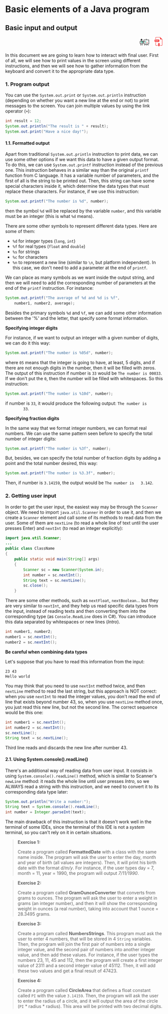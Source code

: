 # Basic elements of a Java program

## Basic input and output

<div style="text-align: right">
<a target="_blank" href="slides/01d.html"><img src="../../img/diapositivas.png" width="32" /></a>&nbsp;&nbsp;
<a target="_blank" href="01d.pdf"><img src="../../img/pdf.png" width="32" /></a>
</div>

In this document we are going to learn how to interact with final user. First of all, we will see how to print values in the screen using different instructions, and then we will see how to gather information from the keyboard and convert it to the appropriate data type.

### 1. Program output

You can use the `System.out.print` or `System.out.println` instruction (depending on whether you want a new line at the end or not) to print messages to the screen. You can join multiple values by using the link operator (`+`):

```Java
int result = 12;
System.out.println("The result is " + result);
System.out.print("Have a nice day!");
```

#### 1.1. Formatted output

Apart from traditional `System.out.println` instruction to print data, we can use some other options if we want this data to have a given output format. To do this, we can use `System.out.printf` instruction instead of the previous one. This instruction behaves in a similar way than the original `printf` function from C language. It has a variable number of parameters, and the first of all is the string to be printed out. Then, this string can have some special characters inside it, which determine the data types that must replace these characters. For instance, if we use this instruction:

```Java
System.out.printf("The number is %d", number);
```

then the symbol `%d` will be replaced by the variable `number`, and this variable must be an integer (this is what `%d` means).

There are some other symbols to represent different data types. Here are some of them:

* `%d` for integer types (`long`, `int`)
* `%f` for real types (`float` and `double`)
* `%s` for strings
* `%c` for characters
* `%n` to represent a new line (similar to `\n`, but platform independent). In this case, we don't need to add a parameter at the end of `printf`.

We can place as many symbols as we want inside the output string, and then we will need to add the corresponding number of parameters at the end of the `printf` instruction. For instance:

```Java
System.out.printf("The average of %d and %d is %f", 
    number1, number2, average);
```

Besides the primary symbols `%d` and `%f`, we can add some other information between the '%' and the letter, that specify some format information. 

**Specifying integer digits**

For instance, if we want to output an integer with a given number of digits, we can do it this way:

```Java
System.out.printf("The number is %05d", number);
```

where `05` means that the integer is going to have, at least, 5 digits, and if there are not enough digits in the number, then it will be filled with zeros. The output of this instruction if number is `33` would be `The number is 00033`. If we don't put the `0`, then the number will be filled with whitespaces. So this instruction:

```Java
System.out.printf("The number is %10d", number);
```

if number is `33`, it would produce the following output: <code>The number is &nbsp;&nbsp;&nbsp;&nbsp;&nbsp;&nbsp;&nbsp;&nbsp;33</code>.

**Specifying fraction digits**

In the same way that we format integer numbers, we can format real numbers. We can use the same pattern seen before to specify the total number of integer digits:

```Java
System.out.printf("The number is %3f", number);
```

But, besides, we can specify the total number of fraction digits by adding a point and the total number desired, this way:

```Java
System.out.printf("The number is %3.3f", number);
```

Then, if number is `3.14159`, the output would be  <code>The number is &nbsp;&nbsp;3.142</code>.

### 2. Getting user input

In order to get the user input, the easiest way may be through the `Scanner` object. We need to import `java.util.Scanner` in order to use it, and then we create a `Scanner` element and call some of its methods to read data from the user. Some of them are `nextLine` (to read a whole line of text until the user presses Enter) and `nextInt` (to read an integer explicitly):

```Java
import java.util.Scanner;
...
public class ClassName
{ 
    public static void main(String[] args)
    {
        Scanner sc = new Scanner(System.in);
        int number = sc.nextInt();
        String text = sc.nextLine();	
        sc.close();
    }
```

There are some other methods, such as `nextFloat`, `nextBoolean`... but they are very similar to `nextInt`, and they help us read specific data types from the input, instead of reading texts and then converting them into the corresponding type (as `Console.ReadLine` does in C#). You can introduce this data separated by whitespaces or new lines (*Intro*).

```Java
int number1, number2;
number1 = sc.nextInt();
number2 = sc.nextInt();
```

**Be careful when combining data types**

Let's suppose that you have to read this information from the input:

```
23 43
Hello world
```

You may think that you need to use `nextInt` method twice, and then `nextLine` method to read the last string, but this approach is NOT correct: when you use `nextInt` to read the integer values, you don't read the end of line that exists beyond number 43, so, when you use `nextLine` method once, you just read this new line, but not the second line. The correct sequence would be this one:

```Java
int number1 = sc.nextInt();
int number2 = sc.nextInt();
sc.nextLine(); 
String text = sc.nextLine();
```

Third line reads and discards the new line after number 43.

#### 2.1. Using System.console().readLine()

There's an additional way of reading data from user input. It consists in using `System.console().readLine()` method, which is similar to Scanner's `newLine` method: it reads the whole line until user presses *Intro*, so we ALWAYS read a string with this instruction, and we need to convert it to its corresponding data type later:

```java
System.out.println("Write a number:");
String text = System.console().readLine();
int number = Integer.parseInt(text);
```

The main drawback of this instruction is that it doesn't work well in the terminal of some IDEs, since the terminal of this IDE is not a *system* terminal, so you can't rely on it in certain situations.

> **Exercise 1:**
> 
> Create a program called **FormattedDate** with a class with the same name inside. The program will ask the user to enter the day, month and year of birth (all values are integers). Then, it will print his birth date with the format *d/m/y*. For instance, if the user types day = 7, month = 11, year = 1990, the program will output *7/11/1990*.

> **Exercise 2:**
> 
> Create a program called **GramOunceConverter** that converts from grams to ounces. The program will ask the user to enter a weight in grams (an integer number), and then it will show the corresponding weight in ounces (a real number), taking into account that 1 ounce = 28.3495 grams.

> **Exercise 3:**
> 
> Create a program called **NumbersStrings**. This program must ask the user to enter 4 numbers, that will be stored in 4 `String` variables. Then, the program will join the first pair of numbers into a single integer value, and the second pair of numbers into another integer value, and then add these values. For instance, if the user types the numbers 23, 11, 45 and 112, then the program will create a first integer value of 2311 and a second integer value of 45112. Then, it will add these two values and get a final result of 47423.

> **Exercise 4:**
> 
> Create a program called **CircleArea** that defines a float constant called `PI` with the value `3.14159`. Then, the program will ask the user to enter the radius of a circle, and it will output the area of the circle (`PI` * radius * radius). This area will be printed with two decimal digits.
